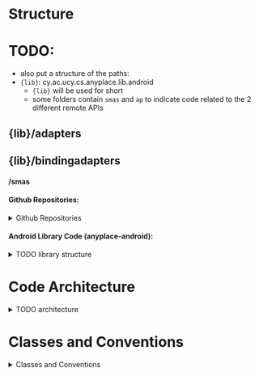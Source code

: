 # Structure

# TODO:
- also put a structure of the paths:
- `{lib}`: cy.ac.ucy.cs.anyplace.lib.android
  - `{lib}` will be used for short
  - some folders contain `smas` and `ap` to indicate code related to the 2 different remote APIs


## {lib}/adapters
## {lib}/bindingadapters
####    /smas

#### Github Repositories:
<details>
 <summary>Github Repositories</summary>

Anyplace is divided into 3 repositories, one `main`, that includes two library `submodules:
```
<Main Anyplace Repo>
- clients
- clients/core: Core Library <git submodule>
- clients/android-new/lib-android: Android Library <git submodule>
```
</details>

#### Android Library Code (anyplace-android):
<details>
 <summary>TODO library structure</summary>

</details>


# Code Architecture

<details>
 <summary>TODO architecture</summary>

</details>

# Classes and Conventions
<details>
 <summary>Classes and Conventions</summary>

### Models and ModelHelpers
`Models` are part of the `lib-core`, and they are [data classes](https://kotlinlang.org/docs/data-classes.html).
They must hold only data and no logic (code) whatsoever.
This is important as they are serialized/deserialized often:
- from/to Network (retrofit2)
- from/to DB (Room)

Path:
`/clients/core/lib/src/main/java/cy/ac/ucy/cs/anyplace/lib/models/`

[ModelHelpers](src/main/java/cy/ac/ucy/cs/anyplace/lib/android/data/anyplace/wrappers) accept a `Model` as a parameter and can provide any needed functionality.
The convention is to use `modelH` for the `ModelHelper` variable.

Examples:
- [SpaceHelper](src/main/java/cy/ac/ucy/cs/anyplace/lib/android/data/anyplace/wrappers/SpaceWrapper.kt)

</details>
